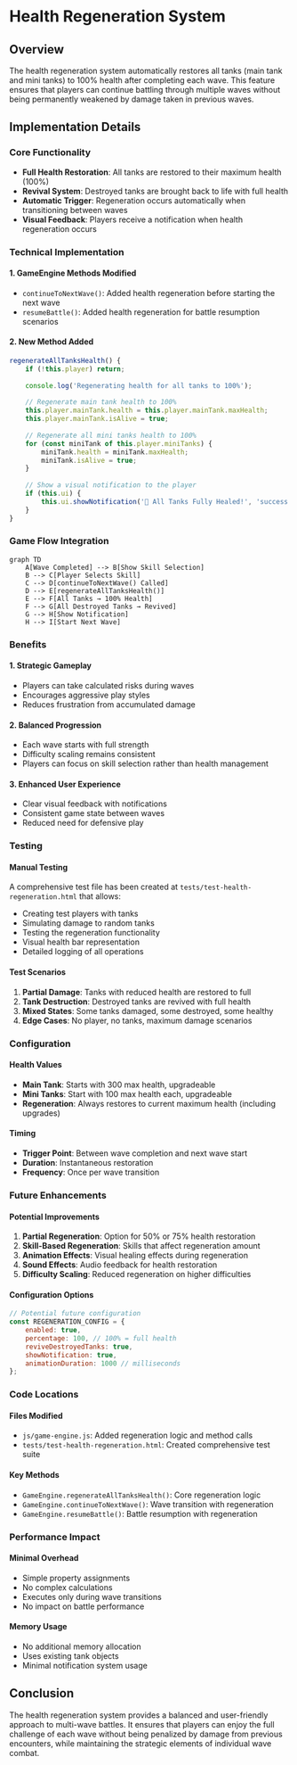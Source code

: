 # Health Regeneration System

## Overview
The health regeneration system automatically restores all tanks (main tank and mini tanks) to 100% health after completing each wave. This feature ensures that players can continue battling through multiple waves without being permanently weakened by damage taken in previous waves.

## Implementation Details

### Core Functionality
- **Full Health Restoration**: All tanks are restored to their maximum health (100%)
- **Revival System**: Destroyed tanks are brought back to life with full health
- **Automatic Trigger**: Regeneration occurs automatically when transitioning between waves
- **Visual Feedback**: Players receive a notification when health regeneration occurs

### Technical Implementation

#### 1. GameEngine Methods Modified
- `continueToNextWave()`: Added health regeneration before starting the next wave
- `resumeBattle()`: Added health regeneration for battle resumption scenarios

#### 2. New Method Added
```javascript
regenerateAllTanksHealth() {
    if (!this.player) return;
    
    console.log('Regenerating health for all tanks to 100%');
    
    // Regenerate main tank health to 100%
    this.player.mainTank.health = this.player.mainTank.maxHealth;
    this.player.mainTank.isAlive = true;
    
    // Regenerate all mini tanks health to 100%
    for (const miniTank of this.player.miniTanks) {
        miniTank.health = miniTank.maxHealth;
        miniTank.isAlive = true;
    }
    
    // Show a visual notification to the player
    if (this.ui) {
        this.ui.showNotification('💚 All Tanks Fully Healed!', 'success');
    }
}
```

### Game Flow Integration

```mermaid
graph TD
    A[Wave Completed] --> B[Show Skill Selection]
    B --> C[Player Selects Skill]
    C --> D[continueToNextWave() Called]
    D --> E[regenerateAllTanksHealth()]
    E --> F[All Tanks → 100% Health]
    F --> G[All Destroyed Tanks → Revived]
    G --> H[Show Notification]
    H --> I[Start Next Wave]
```

### Benefits

#### 1. **Strategic Gameplay**
- Players can take calculated risks during waves
- Encourages aggressive play styles
- Reduces frustration from accumulated damage

#### 2. **Balanced Progression**
- Each wave starts with full strength
- Difficulty scaling remains consistent
- Players can focus on skill selection rather than health management

#### 3. **Enhanced User Experience**
- Clear visual feedback with notifications
- Consistent game state between waves
- Reduced need for defensive play

### Testing

#### Manual Testing
A comprehensive test file has been created at `tests/test-health-regeneration.html` that allows:
- Creating test players with tanks
- Simulating damage to random tanks
- Testing the regeneration functionality
- Visual health bar representation
- Detailed logging of all operations

#### Test Scenarios
1. **Partial Damage**: Tanks with reduced health are restored to full
2. **Tank Destruction**: Destroyed tanks are revived with full health
3. **Mixed States**: Some tanks damaged, some destroyed, some healthy
4. **Edge Cases**: No player, no tanks, maximum damage scenarios

### Configuration

#### Health Values
- **Main Tank**: Starts with 300 max health, upgradeable
- **Mini Tanks**: Start with 100 max health each, upgradeable
- **Regeneration**: Always restores to current maximum health (including upgrades)

#### Timing
- **Trigger Point**: Between wave completion and next wave start
- **Duration**: Instantaneous restoration
- **Frequency**: Once per wave transition

### Future Enhancements

#### Potential Improvements
1. **Partial Regeneration**: Option for 50% or 75% health restoration
2. **Skill-Based Regeneration**: Skills that affect regeneration amount
3. **Animation Effects**: Visual healing effects during regeneration
4. **Sound Effects**: Audio feedback for health restoration
5. **Difficulty Scaling**: Reduced regeneration on higher difficulties

#### Configuration Options
```javascript
// Potential future configuration
const REGENERATION_CONFIG = {
    enabled: true,
    percentage: 100, // 100% = full health
    reviveDestroyedTanks: true,
    showNotification: true,
    animationDuration: 1000 // milliseconds
};
```

### Code Locations

#### Files Modified
- `js/game-engine.js`: Added regeneration logic and method calls
- `tests/test-health-regeneration.html`: Created comprehensive test suite

#### Key Methods
- `GameEngine.regenerateAllTanksHealth()`: Core regeneration logic
- `GameEngine.continueToNextWave()`: Wave transition with regeneration
- `GameEngine.resumeBattle()`: Battle resumption with regeneration

### Performance Impact

#### Minimal Overhead
- Simple property assignments
- No complex calculations
- Executes only during wave transitions
- No impact on battle performance

#### Memory Usage
- No additional memory allocation
- Uses existing tank objects
- Minimal notification system usage

## Conclusion

The health regeneration system provides a balanced and user-friendly approach to multi-wave battles. It ensures that players can enjoy the full challenge of each wave without being penalized by damage from previous encounters, while maintaining the strategic elements of individual wave combat.